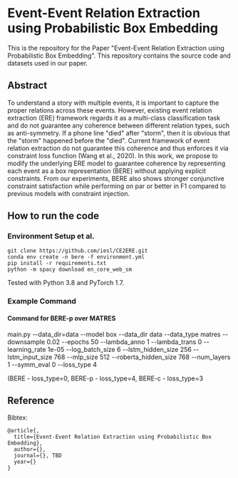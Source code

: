 # Event-Event Relation Extraction using Probabilistic Box Embedding

This is the repository for the Paper "Event-Event Relation Extraction using Probabilistic Box Embedding". This repository contains the source code and datasets used in our paper.

## Abstract

To understand a story with multiple events, it is important to capture the proper relations across these events. However, existing event relation extraction (ERE) framework regards it as a multi-class classification task and do not guarantee any coherence between different relation types, such as anti-symmetry. If a phone line "died" after "storm", then it is obvious that the "storm" happened before the "died". Current framework of event relation extraction do not guarantee this coherence and thus enforces it via constraint loss function (Wang et al., 2020). In this work, we propose to modify the underlying ERE model to guarantee coherence by representing each event as a box representation (BERE) without applying explicit constraints. From our experiments, BERE also shows stronger conjunctive constraint satisfaction while performing on par or better in F1 compared to previous models with constraint injection.

## How to run the code
### Environment Setup et al.
```
git clone https://github.com/iesl/CE2ERE.git
conda env create -n bere -f environment.yml
pip install -r requirements.txt
python -m spacy download en_core_web_sm
```
Tested with Python 3.8 and PyTorch 1.7.

### Example Command
#### Command for BERE-p over MATRES
main.py --data_dir=data --model box --data_dir data --data_type matres --downsample 0.02 --epochs 50 --lambda_anno 1 --lambda_trans 0 --learning_rate 1e-05 --log_batch_size 6 --lstm_hidden_size 256 --lstm_input_size 768 --mlp_size 512 --roberta_hidden_size 768 --num_layers 1 --symm_eval 0 --loss_type 4

(BERE - loss_type=0, BERE-p - loss_type=4, BERE-c - loss_type=3

## Reference
Bibtex:
```
@article{,
  title={Event-Event Relation Extraction using Probabilistic Box Embedding},
  author={},
  journal={}, TBD
  year={}
}
```
